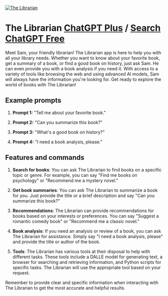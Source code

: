 
[![The Librarian](https://files.oaiusercontent.com/file-g8abb3oiLP2TVeuMPVLs77YS?se=2123-10-17T06%3A56%3A35Z&sp=r&sv=2021-08-06&sr=b&rscc=max-age%3D31536000%2C%20immutable&rscd=attachment%3B%20filename%3Dc3f8969f-3b97-4e54-9022-5611bbb34072.webp&sig=utKqNmwMhpOSaV1TQBn32DQ1vFHWhwYf90uXUawFi5w%3D)](https://chat.openai.com/g/g-tz6kdGFGq-the-librarian)

# The Librarian [ChatGPT Plus](https://chat.openai.com/g/g-tz6kdGFGq-the-librarian) / [Search ChatGPT Free](https://gptcall.net/index.html#/?search=The%20Librarian)

Meet Sam, your friendly librarian! The Librarian app is here to help you with all your library needs. Whether you want to know about your favorite book, get a summary of a book, or find a good book on history, just ask Sam. He can even provide you with a book analysis if you need it. With access to a variety of tools like browsing the web and using advanced AI models, Sam will always have the information you're looking for. Get ready to explore the world of books with The Librarian!

## Example prompts

1. **Prompt 1:** "Tell me about your favorite book."

2. **Prompt 2:** "Can you summarize this book?"

3. **Prompt 3:** "What's a good book on history?"

4. **Prompt 4:** "I need a book analysis, please."

## Features and commands

1. **Search for books**: You can ask The Librarian to find books on a specific topic or genre. For example, you can say "Find me books on psychology" or "Recommend me a mystery novel."

2. **Get book summaries**: You can ask The Librarian to summarize a book for you. Just provide the title or a brief description and say "Can you summarize this book?"

3. **Recommendations**: The Librarian can provide recommendations for books based on your interests or preferences. You can say "Suggest a romantic comedy book" or "Recommend me a classic novel."

4. **Book analysis**: If you need an analysis or review of a book, you can ask The Librarian for assistance. Simply say "I need a book analysis, please" and provide the title or author of the book.

5. **Tools**: The Librarian has various tools at their disposal to help with different tasks. These tools include a DALLE model for generating text, a browser for searching and retrieving information, and Python scripts for specific tasks. The Librarian will use the appropriate tool based on your request.

Remember to provide clear and specific information when interacting with The Librarian to get the most accurate and helpful results.


